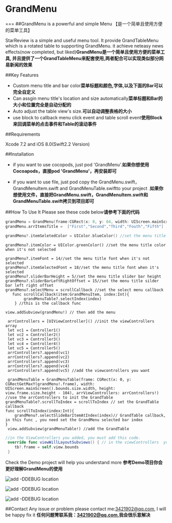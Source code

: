# GrandMenu
=== 
##GrandMenu is a powerful and simple Menu  【是一个简单且使用方便的菜单工具】

StarReview is a simple and useful menu tool. It provide GrandTableMenu which is a rotated table to supporting GrandMenu. it achieve neteasy news effects(now completed, but liked)**GrandMenu是一个简单且使用方便的菜单工具, 并且提供了一个GrandTableMenu来配套使用,两者配合可以实现类似部分网易新闻的效果**

##Key Features
* Custom menu title and bar color**菜单标题和颜色,字体,以及下面的Bar可以完全自定义**
* Can assgin menu title's location and size automatically**菜单标题和Bar的大小和位置完全是自动分配的**
* Auto adjust the table view's size.**可以自动调整表格的大小**
* use block to callback menu click event and table scroll event**使用Block来回调菜单的点击事件和Table的滚动事件**

##Requirements 

Xcode 7.2 and iOS 8.0(Swift2.2 Version)

##Installation
+ if you want to use cocopods, just pod 'GrandMenu'.**如果你想使用Cocoapods，直接pod 'GrandMenu'，再安装即可**

+ if you want to use file, just pod copy the GrandMenu.swift，GrandMenuItem.swift and GrandMenuTable.swiftto your project .**如果你想使用文件，直接把GrandMenu.swift，GrandMenuItem.swift和GrandMenuTable.swift拷贝到项目即可**



##How To Use It 
Please see these code below**请参考下面的代码**
```swift
grandMenu = GrandMenu(frame:CGRect(x: 0, y: 64, width: UIScreen.mainScreen().bounds.size.width, height: 40) , titles:  ["First","Second","Third","Fouth","Fifth"]) //init the GrandMenu and assign the menu titles, and also you can assign titles later
grandMenu.arrItemsTitle =  ["First","Second","Third","Fouth","Fifth"]
```
```swift
grandMenu?.itemSeletedColor = UIColor.blueColor() //set the menu title color when it's selected 
```
```
grandMenu?.itemColor = UIColor.greenColor() //set the menu title color when it's not selected
```
```
grandMenu?.itemFont = 14//set the menu title font when it's not selected
grandMenu?.itemSelectedFont = 18//set the menu title font when it's  selected
grandMenu?.sliderBarHeight = 5//set the menu title slider bar height 
grandMenu?.sliderBarLeftRightOffset = 15//set the menu title silder bar left right offset 
grandMenu?.selectMenu = scrollCallback //set the select menu callback
   func scrollCallback(item:GrandMenuItem, index:Int){
        grandMenuTable?.selectIndex(index)
    } //this is the callback func
```
``` 
view.addSubview(grandMenu!) // then add the menu
```
```   
 arrControllers = [UIViewController]() //init the viewControllers array
 let vc1 = Controller1()
 let vc2 = Controller2()
 let vc3 = Controller3()
 let vc4 = Controller4()
 let vc5 = Controller5()
 arrControllers?.append(vc1)
 arrControllers?.append(vc2)
 arrControllers?.append(vc3)
 arrControllers?.append(vc4)
 arrControllers?.append(vc5) //add the viewcontrollers you want
```
```
 grandMenuTable = GrandMenuTable(frame: CGRect(x: 0, y: CGRectGetMaxY(grandMenu!.frame), width: UIScreen.mainScreen().bounds.size.width, height: view.frame.size.height - 104), arrViewControllers: arrControllers!) //use the arrControllers to init the GrandTable
grandMenuTable?.scrollToIndex = scrollToIndex // set the GrandTable callback
func scrollToIndex(index:Int){
    grandMenu?.selectSlideBarItemAtIndex(index)// GrandTable callback, in this func , you need set the GrandMenu selected bar index
}
 view.addSubview(grandMenuTable!) //add the GrandTable
```
```swift
//in the ViewControllers you added, you must add this code.
 override func viewWillLayoutSubviews() { // in the viewControllers  you need set table frame, and this is very important
    tb?.frame = self.view.bounds
 }
```
Check the Demo project will help you understand more 
**参考Demo项目你会更好理解GrandMenu的使用**
<br>

![add -DDEBUG location](https://raw.githubusercontent.com/DuckDeck/GrandMenu/master/GrandMenuDemo/GrandMenuDemo/Resource/1.png)
<br>

![add -DDEBUG location](https://raw.githubusercontent.com/DuckDeck/GrandMenu/master/GrandMenuDemo/GrandMenuDemo/Resource/2.gif)
<br>

![add -DDEBUG location](https://raw.githubusercontent.com/DuckDeck/GrandMenu/master/GrandMenuDemo/GrandMenuDemo/Resource/3.gif)



##Contact 
Any issue or problem please contact me:3421902@qq.com, I will be happy fix it
**任何问题箐联系我：3421902@qq.com,我会很乐意解决**

